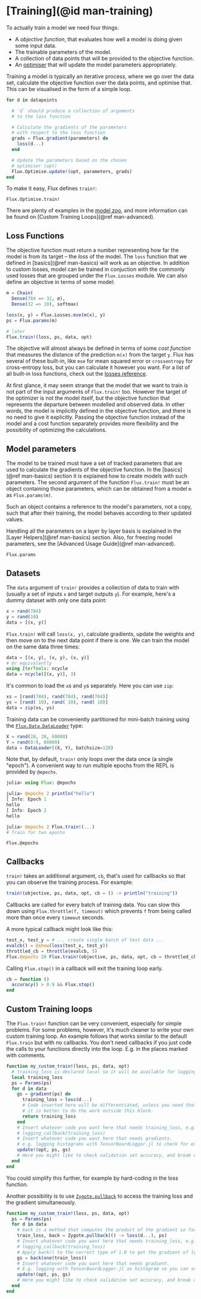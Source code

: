 # [Training](@id man-training)

To actually train a model we need four things:

* A *objective function*, that evaluates how well a model is doing given some input data.
* The trainable parameters of the model.
* A collection of data points that will be provided to the objective function.
* An [optimiser](optimisers.md) that will update the model parameters appropriately.

Training a model is typically an iterative process, where we go over the data set,
calculate the objective function over the data points, and optimise that.
This can be visualised in the form of a simple loop.

```julia
for d in datapoints

  # `d` should produce a collection of arguments
  # to the loss function

  # Calculate the gradients of the parameters
  # with respect to the loss function
  grads = Flux.gradient(parameters) do
    loss(d...)
  end

  # Update the parameters based on the chosen
  # optimiser (opt)
  Flux.Optimise.update!(opt, parameters, grads)
end
```

To make it easy, Flux defines `train!`:

```@docs
Flux.Optimise.train!
```

There are plenty of examples in the [model zoo](https://github.com/FluxML/model-zoo), and
more information can be found on [Custom Training Loops](@ref man-advanced).

## Loss Functions

The objective function must return a number representing how far the model is from its target – the *loss* of the model. The `loss` function that we defined in [basics](@ref man-basics) will work as an objective.
In addition to custom losses, model can be trained in conjuction with
the commonly used losses that are grouped under the `Flux.Losses` module.
We can also define an objective in terms of some model:

```julia
m = Chain(
  Dense(784 => 32, σ),
  Dense(32 => 10), softmax)

loss(x, y) = Flux.Losses.mse(m(x), y)
ps = Flux.params(m)

# later
Flux.train!(loss, ps, data, opt)
```

The objective will almost always be defined in terms of some *cost function* that measures the distance of the prediction `m(x)` from the target `y`. Flux has several of these built-in, like `mse` for mean squared error or `crossentropy` for cross-entropy loss, but you can calculate it however you want.
For a list of all built-in loss functions, check out the [losses reference](../models/losses.md).

At first glance, it may seem strange that the model that we want to train is not part of the input arguments of `Flux.train!` too. However the target of the optimizer is not the model itself, but the objective function that represents the departure between modelled and observed data. In other words, the model is implicitly defined in the objective function, and there is no need to give it explicitly. Passing the objective function instead of the model and a cost function separately provides more flexibility and the possibility of optimizing the calculations.

## Model parameters

The model to be trained must have a set of tracked parameters that are used to calculate the gradients of the objective function. In the [basics](@ref man-basics) section it is explained how to create models with such parameters. The second argument of the function `Flux.train!` must be an object containing those parameters, which can be obtained from a model `m` as `Flux.params(m)`.

Such an object contains a reference to the model's parameters, not a copy, such that after their training, the model behaves according to their updated values.

Handling all the parameters on a layer by layer basis is explained in the [Layer Helpers](@ref man-basics) section. Also, for freezing model parameters, see the [Advanced Usage Guide](@ref man-advanced).

```@docs
Flux.params
```

## Datasets

The `data` argument of `train!` provides a collection of data to train with (usually a set of inputs `x` and target outputs `y`). For example, here's a dummy dataset with only one data point:

```julia
x = rand(784)
y = rand(10)
data = [(x, y)]
```

`Flux.train!` will call `loss(x, y)`, calculate gradients, update the weights and then move on to the next data point if there is one. We can train the model on the same data three times:

```julia
data = [(x, y), (x, y), (x, y)]
# Or equivalently
using IterTools: ncycle
data = ncycle([(x, y)], 3)
```

It's common to load the `x`s and `y`s separately. Here you can use `zip`:

```julia
xs = [rand(784), rand(784), rand(784)]
ys = [rand( 10), rand( 10), rand( 10)]
data = zip(xs, ys)
```

Training data can be conveniently  partitioned for mini-batch training using the [`Flux.Data.DataLoader`](@ref) type:

```julia
X = rand(28, 28, 60000)
Y = rand(0:9, 60000)
data = DataLoader((X, Y), batchsize=128) 
```

Note that, by default, `train!` only loops over the data once (a single "epoch").
A convenient way to run multiple epochs from the REPL is provided by `@epochs`.

```julia
julia> using Flux: @epochs

julia> @epochs 2 println("hello")
[ Info: Epoch 1
hello
[ Info: Epoch 2
hello

julia> @epochs 2 Flux.train!(...)
# Train for two epochs
```

```@docs
Flux.@epochs
```

## Callbacks

`train!` takes an additional argument, `cb`, that's used for callbacks so that you can observe the training process. For example:

```julia
train!(objective, ps, data, opt, cb = () -> println("training"))
```

Callbacks are called for every batch of training data. You can slow this down using `Flux.throttle(f, timeout)` which prevents `f` from being called more than once every `timeout` seconds.

A more typical callback might look like this:

```julia
test_x, test_y = # ... create single batch of test data ...
evalcb() = @show(loss(test_x, test_y))
throttled_cb = throttle(evalcb, 5)
Flux.@epochs 20 Flux.train!(objective, ps, data, opt, cb = throttled_cb)
```

Calling `Flux.stop()` in a callback will exit the training loop early.

```julia
cb = function ()
  accuracy() > 0.9 && Flux.stop()
end
```

## Custom Training loops

The `Flux.train!` function can be very convenient, especially for simple problems.
For some problems, however, it's much cleaner to write your own custom training loop.
An example follows that works similar to the default `Flux.train` but with no callbacks.
You don't need callbacks if you just code the calls to your functions directly into the loop.
E.g. in the places marked with comments.

```julia
function my_custom_train!(loss, ps, data, opt)
  # training_loss is declared local so it will be available for logging outside the gradient calculation.
  local training_loss
  ps = Params(ps)
  for d in data
    gs = gradient(ps) do
      training_loss = loss(d...)
      # Code inserted here will be differentiated, unless you need that gradient information
      # it is better to do the work outside this block.
      return training_loss
    end
    # Insert whatever code you want here that needs training_loss, e.g. logging.
    # logging_callback(training_loss)
    # Insert whatever code you want here that needs gradients.
    # e.g. logging histograms with TensorBoardLogger.jl to check for exploding gradients.
    update!(opt, ps, gs)
    # Here you might like to check validation set accuracy, and break out to do early stopping.
  end
end
```

You could simplify this further, for example by hard-coding in the loss function.

Another possibility is to use [`Zygote.pullback`](https://fluxml.ai/Zygote.jl/dev/adjoints/#Pullbacks-1)
to access the training loss and the gradient simultaneously.

```julia
function my_custom_train!(loss, ps, data, opt)
  ps = Params(ps)
  for d in data
    # back is a method that computes the product of the gradient so far with its argument.
    train_loss, back = Zygote.pullback(() -> loss(d...), ps)
    # Insert whatever code you want here that needs training_loss, e.g. logging.
    # logging_callback(training_loss)
    # Apply back() to the correct type of 1.0 to get the gradient of loss.
    gs = back(one(train_loss))
    # Insert whatever code you want here that needs gradient.
    # E.g. logging with TensorBoardLogger.jl as histogram so you can see if it is becoming huge.
    update!(opt, ps, gs)
    # Here you might like to check validation set accuracy, and break out to do early stopping.
  end
end
```
